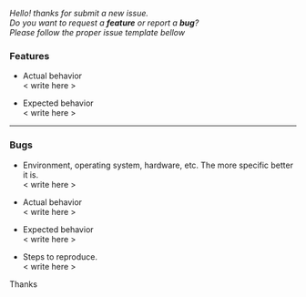 *Hello! thanks for submit a new issue.  
Do you want to request a **feature** or report a **bug**?   
Please follow the proper issue template bellow*

### Features

- Actual behavior   
  < write here >

- Expected behavior   
  < write here >

----- 

### Bugs

- Environment, operating system, hardware, etc. The more specific better it is.   
  < write here >

- Actual behavior   
  < write here >

- Expected behavior   
  < write here >

- Steps to reproduce.   
  < write here >

Thanks
